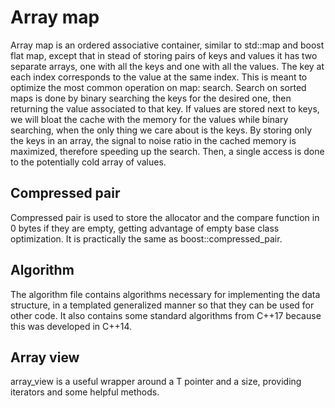 # Array map

Array map is an ordered associative container, similar to std::map and boost flat map, except that in stead of storing pairs of keys and values it has two separate arrays, one with all the keys and one with all the values. The key at each index corresponds to the value at the same index. This is meant to optimize the most common operation on map: search. Search on sorted maps is done by binary searching the keys for the desired one, then returning the value associated to that key. If values are stored next to keys, we will bloat the cache with the memory for the values while binary searching, when the only thing we care about is the keys. By storing only the keys in an array, the signal to noise ratio in the cached memory is maximized, therefore speeding up the search. Then, a single access is done to the potentially cold array of values.

## Compressed pair

Compressed pair is used to store the allocator and the compare function in 0 bytes if they are empty, getting advantage of empty base class optimization. It is practically the same as boost::compressed_pair.

## Algorithm

The algorithm file contains algorithms necessary for implementing the data structure, in a templated generalized manner so that they can be used for other code. It also contains some standard algorithms from C++17 because this was developed in C++14.

## Array view

array_view is a useful wrapper around a T pointer and a size, providing iterators and some helpful methods.